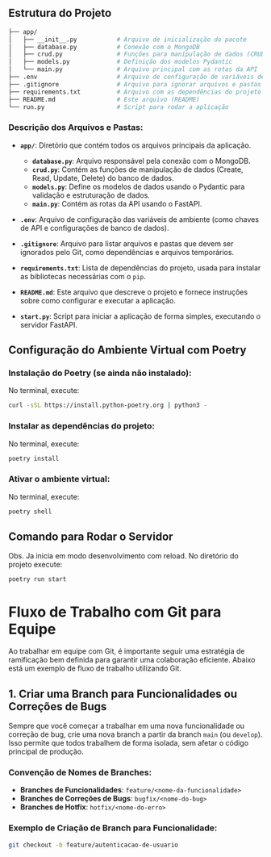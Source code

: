 ## Estrutura do Projeto
```bash
├── app/
│   ├── __init__.py           # Arquivo de inicialização do pacote
│   ├── database.py           # Conexão com o MongoDB
│   ├── crud.py               # Funções para manipulação de dados (CRUD)
│   ├── models.py             # Definição dos modelos Pydantic
│   └── main.py               # Arquivo principal com as rotas da API
├── .env                      # Arquivo de configuração de variáveis de ambiente
├── .gitignore                # Arquivo para ignorar arquivos e pastas no Git
├── requirements.txt          # Arquivo com as dependências do projeto
├── README.md                 # Este arquivo (README)
└── run.py                    # Script para rodar a aplicação
```
### Descrição dos Arquivos e Pastas:

- **`app/`**: Diretório que contém todos os arquivos principais da aplicação.
  - **`database.py`**: Arquivo responsável pela conexão com o MongoDB.
  - **`crud.py`**: Contém as funções de manipulação de dados (Create, Read, Update, Delete) do banco de dados.
  - **`models.py`**: Define os modelos de dados usando o Pydantic para validação e estruturação de dados.
  - **`main.py`**: Contém as rotas da API usando o FastAPI.
  
- **`.env`**: Arquivo de configuração das variáveis de ambiente (como chaves de API e configurações de banco de dados).

- **`.gitignore`**: Arquivo para listar arquivos e pastas que devem ser ignorados pelo Git, como dependências e arquivos temporários.

- **`requirements.txt`**: Lista de dependências do projeto, usada para instalar as bibliotecas necessárias com o `pip`.

- **`README.md`**: Este arquivo que descreve o projeto e fornece instruções sobre como configurar e executar a aplicação.

- **`start.py`**: Script para iniciar a aplicação de forma simples, executando o servidor FastAPI.



## Configuração do Ambiente Virtual com Poetry

### Instalação do Poetry (se ainda não instalado):

No terminal, execute:

```bash
curl -sSL https://install.python-poetry.org | python3 -
```

### Instalar as dependências do projeto:

No terminal, execute:
```bash
poetry install
```
### Ativar o ambiente virtual:

No terminal, execute:
```bash
poetry shell
```
## Comando para Rodar o Servidor

Obs. Ja inicia em modo desenvolvimento com reload. 
No diretório do projeto execute:
```bash
poetry run start
```
# Fluxo de Trabalho com Git para Equipe

Ao trabalhar em equipe com Git, é importante seguir uma estratégia de ramificação bem definida para garantir uma colaboração eficiente. Abaixo está um exemplo de fluxo de trabalho utilizando Git.

## 1. Criar uma Branch para Funcionalidades ou Correções de Bugs

Sempre que você começar a trabalhar em uma nova funcionalidade ou correção de bug, crie uma nova branch a partir da branch `main` (ou `develop`). Isso permite que todos trabalhem de forma isolada, sem afetar o código principal de produção.

### Convenção de Nomes de Branches:
- **Branches de Funcionalidades**: `feature/<nome-da-funcionalidade>`
- **Branches de Correções de Bugs**: `bugfix/<nome-do-bug>`
- **Branches de Hotfix**: `hotfix/<nome-do-erro>`

### Exemplo de Criação de Branch para Funcionalidade:

```bash
git checkout -b feature/autenticacao-de-usuario
```
